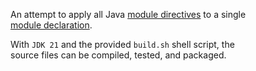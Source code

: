 An attempt to apply all Java [module directives](https://docs.oracle.com/javase/specs/jls/se21/html/jls-7.html#jls-7.7) to a single  
[module declaration](https://github.com/zzzyxwvut/module-info/blob/master/module_info/src/org.module.info.demo/tests/module-info.peekaboo).

With `JDK 21` and the provided `build.sh` shell script, the  
source files can be compiled, tested, and packaged.

